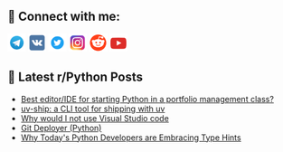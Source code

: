 ## 🔎 Connect with me:
[<img src="https://github.com/bullbesh/bullbesh/blob/main/images/Telegram.png" width="32" height="32" />](https://t.me/bullbesh)
[<img src="https://github.com/bullbesh/bullbesh/blob/main/images/VK.png" width="32" height="32" />](https://vk.com/bullbesh)
[<img src="https://github.com/bullbesh/bullbesh/blob/main/images/Twitter.png" width="32" height="32" />](https://twitter.com/bullbesh1)
[<img src="https://github.com/bullbesh/bullbesh/blob/main/images/Instagram.png" width="32" height="32" />](https://www.instagram.com/bullbesh)
[<img src="https://github.com/bullbesh/bullbesh/blob/main/images/Reddit.png" width="32" height="32" />](https://www.reddit.com/user/bullbesh)
[<img src="https://github.com/bullbesh/bullbesh/blob/main/images/YouTube.png" width="32" height="32" />](https://www.youtube.com/channel/UCtfjRs6uzgq5mfm8S06WTcg)

## 📕 Latest r/Python Posts
<!-- BLOG-POST-LIST:START -->
- [Best editor/IDE for starting Python in a portfolio management class?](https://www.reddit.com/r/Python/comments/1ntwkn1/best_editoride_for_starting_python_in_a_portfolio/)
- [uv-ship: a CLI tool for shipping with uv](https://www.reddit.com/r/Python/comments/1ntnbgn/uvship_a_cli_tool_for_shipping_with_uv/)
- [Why would I not use Visual Studio code](https://www.reddit.com/r/Python/comments/1ntmao7/why_would_i_not_use_visual_studio_code/)
- [Git Deployer &lpar;Python&rpar;](https://www.reddit.com/r/Python/comments/1ntiovm/git_deployer_python/)
- [Why Today&#39;s Python Developers are Embracing Type Hints](https://www.reddit.com/r/Python/comments/1nti5ar/why_todays_python_developers_are_embracing_type/)
<!-- BLOG-POST-LIST:END -->
